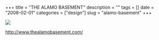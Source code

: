 +++
title = "THE ALAMO BASEMENT"
description = ""
tags = []
date = "2008-02-01"
categories = ["design"]
slug = "alamo-basement"
+++


 

  <div id="screens-thumbs" class="clearfix">
    <div class="txt-center" id="design-submission"><a href="http://www.thealamobasement.com/"><img id='bluga-thumbnail-1006' class='bluga-thumbnail large' src='//konigi.com/media/bluga/
wt47f281b1ba083_0.jpg'/></a></div>  
  </div>   
<p><a href="http://www.thealamobasement.com/">http://www.thealamobasement.com/</a></p>




